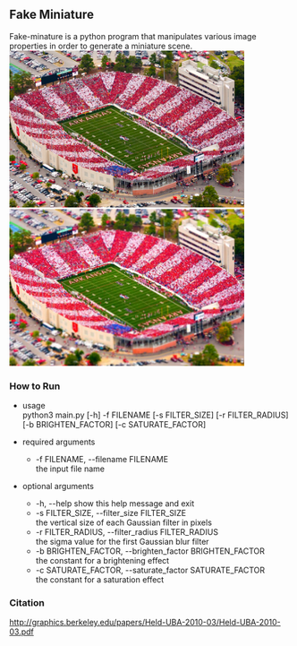 ## Fake Miniature
Fake-minature is a python program that manipulates various image properties in order to generate a miniature scene.  
<img src="/sample/stadium.png" width="420">
<img src="/sample/stadium_out.jpg" width="420">

### How to Run
* usage  
python3 main.py [-h] -f FILENAME [-s FILTER_SIZE] [-r FILTER_RADIUS] [-b BRIGHTEN_FACTOR] [-c SATURATE_FACTOR]  

* required arguments  
  * -f FILENAME, --filename FILENAME  
   the input file name  

* optional arguments  
  * -h, --help
   show this help message and exit  
  * -s FILTER_SIZE, --filter_size FILTER_SIZE  
   the vertical size of each Gaussian filter in pixels  
  * -r FILTER_RADIUS, --filter_radius FILTER_RADIUS  
   the sigma value for the first Gaussian blur filter  
  * -b BRIGHTEN_FACTOR, --brighten_factor BRIGHTEN_FACTOR  
   the constant for a brightening effect  
  * -c SATURATE_FACTOR, --saturate_factor SATURATE_FACTOR  
   the constant for a saturation effect  

### Citation
http://graphics.berkeley.edu/papers/Held-UBA-2010-03/Held-UBA-2010-03.pdf

